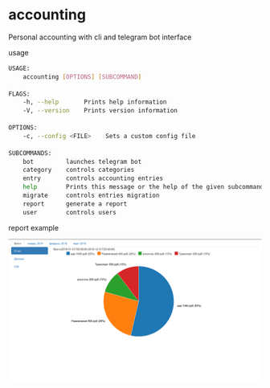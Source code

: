 # accounting
Personal accounting with cli and telegram bot interface

usage

```sh
USAGE:
    accounting [OPTIONS] [SUBCOMMAND]

FLAGS:
    -h, --help       Prints help information
    -V, --version    Prints version information

OPTIONS:
    -c, --config <FILE>    Sets a custom config file

SUBCOMMANDS:
    bot         launches telegram bot
    category    controls categories
    entry       controls accounting entries
    help        Prints this message or the help of the given subcommand(s)
    migrate     controls entries migration
    report      generate a report
    user        controls users
```
report example

![Alt text](/screenshots/report.png?raw=true "Report example")
